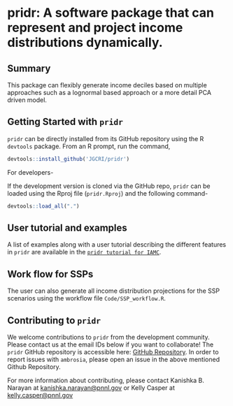 # pridr: A software package that can represent and project income distributions dynamically.

## Summary
This package can flexibly generate income deciles based on multiple approaches such as a lognormal based approach or a more detail PCA driven model.

## Getting Started with `pridr`

`pridr` can be directly installed from its GitHub repository using the R `devtools` package. From an R prompt, run the command,

```r
devtools::install_github('JGCRI/pridr')
```
For developers-

If the development version is cloned via the GitHub repo, `pridr` can be loaded using the Rproj file (`pridr.Rproj`) and the following command-

```r
devtools::load_all(".")
```


## User tutorial and examples

A list of examples along with a user tutorial describing the different features in `pridr` are available in the [`pridr tutorial for IAMC`](https://jgcri.github.io/pridr/articles/pridr%20tutorial%20for%20IAMC.html).

## Work flow for SSPs

The user can also generate all income distribution projections for the SSP scenarios using the workflow file `Code/SSP_workflow.R`.  


## Contributing to `pridr`
We welcome contributions to `pridr` from the development community. Please contact us at the email IDs below if you want to collaborate! The `pridr` GitHub repository is accessible here: [GitHub Repository](https://github.com/JGCRI/pridr). In order to report issues with `ambrosia`, please open an issue in the above mentioned Github Repository.

For more information about contributing, please contact Kanishka B. Narayan at kanishka.narayan@pnnl.gov or Kelly Casper at kelly.casper@pnnl.gov




